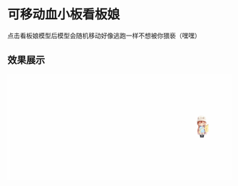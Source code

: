 # 可移动血小板看板娘
点击看板娘模型后模型会随机移动好像逃跑一样不想被你猥亵（嘿嘿）

## 效果展示
![实例展示](https://raw.githubusercontent.com/wilsonlsd/live2d-xxb-movable/refs/heads/main/%E5%B1%95%E7%A4%BA.gif)
